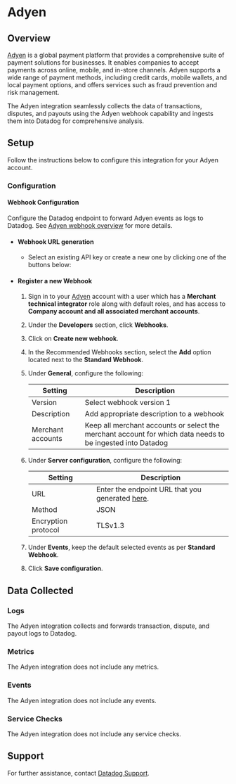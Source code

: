 # Adyen

## Overview
[Adyen][1] is a global payment platform that provides a comprehensive suite of payment solutions for businesses. It enables companies to accept payments across online, mobile, and in-store channels. Adyen supports a wide range of payment methods, including credit cards, mobile wallets, and local payment options, and offers services such as fraud prevention and risk management.

The Adyen integration seamlessly collects the data of transactions, disputes, and payouts using the Adyen webhook capability and ingests them into Datadog for comprehensive analysis.

## Setup

Follow the instructions below to configure this integration for your Adyen account.

### Configuration

#### Webhook Configuration
Configure the Datadog endpoint to forward Adyen events as logs to Datadog. See [Adyen webhook overview][2] for more details.

- #### Webhook URL generation
    - Select an existing API key or create a new one by clicking one of the buttons below:<!-- UI Component to be added by DataDog team -->
- #### Register a new Webhook
    1. Sign in to your [Adyen][1] account with a user which has a **Merchant technical integrator** role along with default roles, and has access to **Company account and all associated merchant accounts**.
    2. Under the **Developers** section, click **Webhooks**.
    3. Click on **Create new webhook**.
    4. In the Recommended Webhooks section, select the **Add** option located next to the **Standard Webhook**.
    5. Under **General**, configure the following:

        | Setting                                                 | Description                                                                             |
        |------------------------------                                          |-----------------------------------------------------------------------------------------|
        | Version                                  | Select webhook version 1                                                          |
        | Description      | Add appropriate description to a webhook                                           |
        | Merchant accounts  | Keep all merchant accounts or select the merchant account for which data needs to be ingested into Datadog                                       |
    
    6. Under **Server configuration**, configure the following:

        | Setting                                                 | Description                                                                             |
        |------------------------------                                          |-----------------------------------------------------------------------------------------|
        | URL                                  | Enter the endpoint URL that you generated [here](#webhook-url-generation).                                                          |
        | Method      | JSON                                           |
        | Encryption protocol  | TLSv1.3                                       |
    7. Under **Events**, keep the default selected events as per **Standard Webhook**.
    8. Click **Save configuration**.


## Data Collected

### Logs

The Adyen integration collects and forwards transaction, dispute, and payout logs to Datadog.

### Metrics

The Adyen integration does not include any metrics.

### Events

The Adyen integration does not include any events.

### Service Checks

The Adyen integration does not include any service checks.

## Support

For further assistance, contact [Datadog Support][3].

[1]: https://www.adyen.com/
[2]: https://docs.adyen.com/development-resources/webhooks/
[3]: https://docs.datadoghq.com/help/